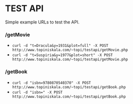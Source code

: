 <div class="container">
	<h1>TEST API</h1>
	<p>Simple example URLs to test the API.</p>
	<h3>/getMovie</h3>
	<ul>
		<li><code>curl -d "t=Dracula&y=1931&plot=full" -X POST http://www.topiniskala.com/~topi/testapi/getMovie.php</code></li>
		<li><code>curl -d "t=Suspiria&y=1977&plot=short" -X POST http://www.topiniskala.com/~topi/testapi/getMovie.php</code></li>
	</ul>
	<h3>/getBook</h3>
	<ul>
		<li><code>curl -d "isbn=9780870540370" -X POST http://www.topiniskala.com/~topi/testapi/getBook.php</code></li>
		<li><code>curl -d "isbn=" -X POST http://www.topiniskala.com/~topi/testapi/getBook.php</code></li>
	</ul>
</div>
